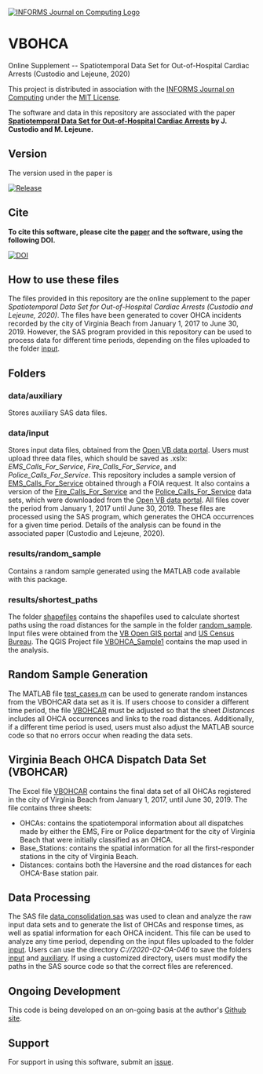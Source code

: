 [![INFORMS Journal on Computing Logo](https://INFORMSJoC.github.io/logos/INFORMS_Journal_on_Computing_Header.jpg)](https://pubsonline.informs.org/journal/ijoc)

# VBOHCA

Online Supplement -- Spatiotemporal Data Set for Out-of-Hospital Cardiac Arrests (Custodio and Lejeune, 2020)

This project is distributed in association with the [INFORMS Journal on
Computing](https://pubsonline.informs.org/journal/ijoc) under the [MIT License](LICENSE).

The software and data in this repository are associated with the paper **[Spatiotemporal Data Set for Out-of-Hospital Cardiac Arrests](https://doi.org/10.1287/ijoc.2019.0934) by J. Custodio and M. Lejeune.**

## Version

The version used in the paper is

[![Release](https://img.shields.io/github/v/release/INFORMSJoC/Template?sort=semver)](https://github.com/janielecustodio/2020-02-OA-046/releases)

## Cite

**To cite this software, please cite the [paper](https://doi.org/10.1287/ijoc.2019.0934) and the software, using the following DOI.**

[![DOI](https://zenodo.org/badge/285853815.svg)](https://zenodo.org/badge/latestdoi/285853815)

## How to use these files
The files provided in this repository are the online supplement to the paper *Spatiotemporal Data Set for Out-of-Hospital Cardiac Arrests (Custodio and Lejeune, 2020)*. The files have been generated to cover OHCA incidents recorded by the city of Virginia Beach from January 1, 2017 to June 30, 2019. However, the SAS program provided in this repository can be used to process data for different time periods, depending on the files uploaded to the folder [input](data/input).

## Folders
### data/auxiliary
Stores auxiliary SAS data files.
### data/input
Stores input data files, obtained from the [Open VB data portal](https://data.vbgov.com/). Users must upload three data files, which should be saved as .xslx: *EMS_Calls_For_Service*, *Fire_Calls_For_Service*, and *Police_Calls_For_Service*. This repository includes a sample version of [EMS_Calls_For_Service]( 2020-02-OA-046/data/input/EMS_Calls_For_Service.xlsx) obtained through a FOIA request. It also contains a version of the [Fire_Calls_For_Service](2020-02-OA-046/data/input/Fire_Calls_For_Service.xlsx) and the [Police_Calls_For_Service](2020-02-OA-046/data/input/Police_Calls_For_Service.xlsx) data sets, which were downloaded from the [Open VB data portal](https://data.vbgov.com/). All files cover the period from January 1, 2017 until June 30, 2019. These files are processed using the SAS program, which generates the OHCA occurrences for a given time period. Details of the analysis can be found in the associated paper (Custodio and Lejeune, 2020).

### results/random_sample
Contains a random sample generated using the MATLAB code available with this package.

### results/shortest_paths
The folder [shapefiles](results/shortest_paths/shapefiles) contains the shapefiles used to calculate shortest paths using the road distances for the sample in the folder [random_sample](results/random_sample). Input files were obtained from the [VB Open GIS portal](https://gis.data.vbgov.com/) and [US Census Bureau](https://data.gov/organization/census-gov/). The QGIS Project file [VBOHCA_Sample1](results/shortest_paths/VBOHCA_sample1.qgz) contains the map used in the analysis.

## Random Sample Generation
The MATLAB file [test_cases.m](scripts/test_cases.m) can be used to generate random instances from the VBOHCAR data set as it is. If users choose to consider a different time period, the file [VBOHCAR](results/VBOHCAR.xlsx) must be adjusted so that the sheet *Distances* includes all OHCA occurrences and links to the road distances. Additionally, if a different time period is used, users must also adjust the MATLAB source code so that no errors occur when reading the data sets.

## Virginia Beach OHCA Dispatch Data Set (VBOHCAR)
The Excel file [VBOHCAR](results/VBOHCAR.xlsx) contains the final data set of all OHCAs registered in the city of Virginia Beach from January 1, 2017, until June 30, 2019. The file contains three sheets:
- OHCAs: contains the spatiotemporal information about all dispatches made by either the EMS, Fire or Police department for the city of Virginia Beach that were initially classified as an OHCA.
- Base_Stations: contains the spatial information for all the first-responder stations in the city of Virginia Beach.
- Distances: contains both the Haversine and the road distances for each OHCA-Base station pair.

## Data Processing
The SAS file [data_consolidation.sas](scripts/data_consolidation.sas) was used to clean and analyze the raw input data sets and to generate the list of OHCAs and response times, as well as spatial information for each OHCA incident. This file can be used to analyze any time period, depending on the input files uploaded to the folder [input](data/input). Users can use the directory *C://2020-02-OA-046* to save the folders [input](data/input) and [auxiliary](data/auxiliary). If using a customized directory, users must modify the paths in the SAS source code so that the correct files are referenced.

## Ongoing Development

This code is being developed on an on-going basis at the author's
[Github site](https://github.com/janielecustodio/VBOHCA).

## Support

For support in using this software, submit an
[issue](https://github.com/janielecustodio/2020-02-OA-046/issues).
